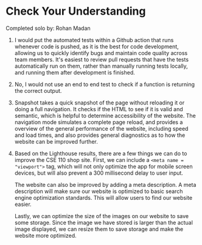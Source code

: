 # Check Your Understanding

Completed solo by: Rohan Madan

1) I would put the automated tests within a Github action that runs whenever code is pushed, as it is the best for code development, allowing us to quickly identify bugs and maintain code quality across team members. It's easiest to review pull requests that have the tests automatically run on them, rather than manually running tests locally, and running them after development is finished. <br/>

2) No, I would not use an end to end test to check if a function is returning the correct output.<br/>

3) Snapshot takes a quick snapshot of the page without reloading it or doing a full navigation. It checks if the HTML to see if it is valid and semantic, which is helpful to determine accessibility of the website. The navigation mode simulates a complete page reload, and provides a overview of the general performance of the website, including speed and load times, and also provides general diagnostics as to how the website can be improved further. <br/>

4) Based on the Lighthouse results, there are a few things we can do to improve the CSE 110 shop site. First, we can include a `<meta name = "viewport">` tag, which will not only optimize the app for mobile screen devices, but will also prevent a 300 millisecond delay to user input. 
   
   The website can also be improved by adding a meta description. A meta description will make sure our website is optimized to basic search engine optimization standards. This will allow users to find our website easier. 

   Lastly, we can optimize the size of the images on our website to save some storage. Since the image we have stored is larger than the actual image displayed, we can resize them to save storage and make the website more optimized.


